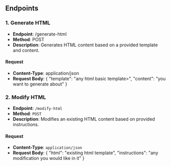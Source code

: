 ## Endpoints

### 1. **Generate HTML**

- **Endpoint**: /generate-html
- **Method**: POST
- **Description**: Generates HTML content based on a provided template and content.

#### **Request**

- **Content-Type**: application/json
- **Request Body**:
{
    "template": "any html basic template>",
    "content": "you want to generate about"
}

### 2. **Modify HTML**

- **Endpoint**: `/modify-html`
- **Method**: `POST`
- **Description**: Modifies an existing HTML content based on provided instructions.

#### **Request**

- **Content-Type**: `application/json`
- **Request Body**:
  {
    "html": "existing html template",
    "instructions": "any modification you would like in it"
}
